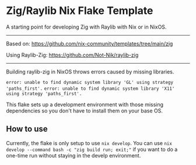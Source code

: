 # Zig/Raylib Nix Flake Template

A starting point for developing Zig with Raylib with Nix or in NixOS.

---

Based on: https://github.com/nix-community/templates/tree/main/zig

Using Raylib-Zig: https://github.com/Not-Nik/raylib-zig

---

Building raylib-zig in NixOS throws errors caused by missing libraries.

`error: unable to find dynamic system library 'GL' using strategy 'paths_first'.`
`error: unable to find dynamic system library 'X11' using strategy 'paths_first'.`

This flake sets up a development environment with those missing dependencies so you don't have to install them on your base OS.

## How to use

Currently, the flake is only setup to use `nix develop`. You can use `nix develop --command bash -c "zig build run; exit;"` if you want to do a one-time run without staying in the develp environment.

